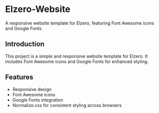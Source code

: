 # Elzero-Website

A responsive website template for Elzero, featuring Font Awesome icons and Google Fonts.

## Introduction
This project is a simple and responsive website template for Elzero. It includes Font Awesome icons and Google Fonts for enhanced styling.

## Features
- Responsive design
- Font Awesome icons
- Google Fonts integration
- Normalize.css for consistent styling across browsers

